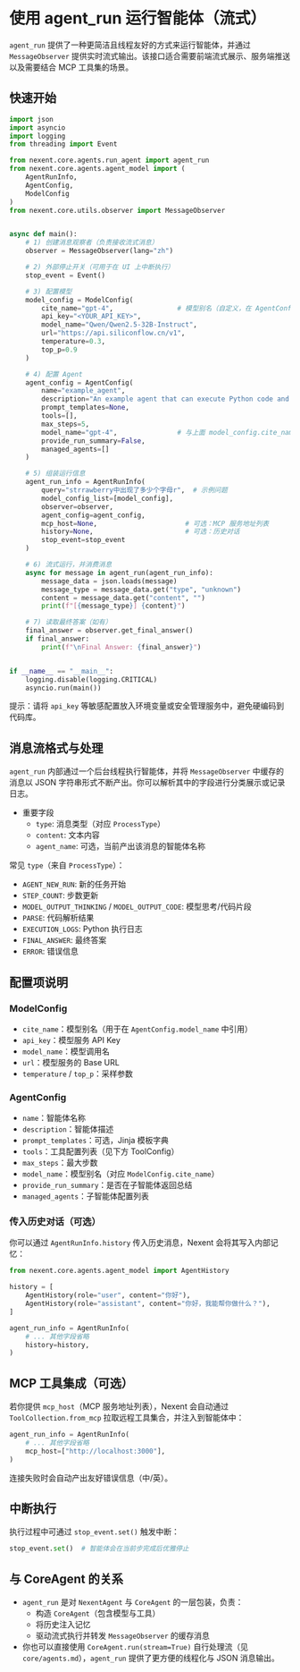 # 使用 agent_run 运行智能体（流式）

`agent_run` 提供了一种更简洁且线程友好的方式来运行智能体，并通过 `MessageObserver` 提供实时流式输出。该接口适合需要前端流式展示、服务端推送以及需要结合 MCP 工具集的场景。

## 快速开始

```python
import json
import asyncio
import logging
from threading import Event

from nexent.core.agents.run_agent import agent_run
from nexent.core.agents.agent_model import (
    AgentRunInfo,
    AgentConfig,
    ModelConfig
)
from nexent.core.utils.observer import MessageObserver


async def main():
    # 1) 创建消息观察者（负责接收流式消息）
    observer = MessageObserver(lang="zh")

    # 2) 外部停止开关（可用于在 UI 上中断执行）
    stop_event = Event()

    # 3) 配置模型
    model_config = ModelConfig(
        cite_name="gpt-4",                # 模型别名（自定义，在 AgentConfig 中引用）
        api_key="<YOUR_API_KEY>",
        model_name="Qwen/Qwen2.5-32B-Instruct",
        url="https://api.siliconflow.cn/v1",
        temperature=0.3,
        top_p=0.9
    )

    # 4) 配置 Agent
    agent_config = AgentConfig(
        name="example_agent",
        description="An example agent that can execute Python code and search the web",
        prompt_templates=None,
        tools=[],
        max_steps=5,
        model_name="gpt-4",               # 与上面 model_config.cite_name 对应
        provide_run_summary=False,
        managed_agents=[]
    )

    # 5) 组装运行信息
    agent_run_info = AgentRunInfo(
        query="strrawberry中出现了多少个字母r",  # 示例问题
        model_config_list=[model_config],
        observer=observer,
        agent_config=agent_config,
        mcp_host=None,                      # 可选：MCP 服务地址列表
        history=None,                       # 可选：历史对话
        stop_event=stop_event
    )

    # 6) 流式运行，并消费消息
    async for message in agent_run(agent_run_info):
        message_data = json.loads(message)
        message_type = message_data.get("type", "unknown")
        content = message_data.get("content", "")
        print(f"[{message_type}] {content}")

    # 7) 读取最终答案（如有）
    final_answer = observer.get_final_answer()
    if final_answer:
        print(f"\nFinal Answer: {final_answer}")


if __name__ == "__main__":
    logging.disable(logging.CRITICAL)
    asyncio.run(main())
```

提示：请将 `api_key` 等敏感配置放入环境变量或安全管理服务中，避免硬编码到代码库。

## 消息流格式与处理

`agent_run` 内部通过一个后台线程执行智能体，并将 `MessageObserver` 中缓存的消息以 JSON 字符串形式不断产出。你可以解析其中的字段进行分类展示或记录日志。

- 重要字段
  - `type`: 消息类型（对应 `ProcessType`）
  - `content`: 文本内容
  - `agent_name`: 可选，当前产出该消息的智能体名称

常见 `type`（来自 `ProcessType`）：
- `AGENT_NEW_RUN`: 新的任务开始
- `STEP_COUNT`: 步数更新
- `MODEL_OUTPUT_THINKING` / `MODEL_OUTPUT_CODE`: 模型思考/代码片段
- `PARSE`: 代码解析结果
- `EXECUTION_LOGS`: Python 执行日志
- `FINAL_ANSWER`: 最终答案
- `ERROR`: 错误信息

## 配置项说明

### ModelConfig

- `cite_name`：模型别名（用于在 `AgentConfig.model_name` 中引用）
- `api_key`：模型服务 API Key
- `model_name`：模型调用名
- `url`：模型服务的 Base URL
- `temperature` / `top_p`：采样参数

### AgentConfig

- `name`：智能体名称
- `description`：智能体描述
- `prompt_templates`：可选，Jinja 模板字典
- `tools`：工具配置列表（见下方 ToolConfig）
- `max_steps`：最大步数
- `model_name`：模型别名（对应 `ModelConfig.cite_name`）
- `provide_run_summary`：是否在子智能体返回总结
- `managed_agents`：子智能体配置列表

### 传入历史对话（可选）

你可以通过 `AgentRunInfo.history` 传入历史消息，Nexent 会将其写入内部记忆：

```python
from nexent.core.agents.agent_model import AgentHistory

history = [
    AgentHistory(role="user", content="你好"),
    AgentHistory(role="assistant", content="你好，我能帮你做什么？"),
]

agent_run_info = AgentRunInfo(
    # ... 其他字段省略
    history=history,
)
```

## MCP 工具集成（可选）

若你提供 `mcp_host`（MCP 服务地址列表），Nexent 会自动通过 `ToolCollection.from_mcp` 拉取远程工具集合，并注入到智能体中：

```python
agent_run_info = AgentRunInfo(
    # ... 其他字段省略
    mcp_host=["http://localhost:3000"],
)
```

连接失败时会自动产出友好错误信息（中/英）。

## 中断执行

执行过程中可通过 `stop_event.set()` 触发中断：

```python
stop_event.set()  # 智能体会在当前步完成后优雅停止
```

## 与 CoreAgent 的关系

- `agent_run` 是对 `NexentAgent` 与 `CoreAgent` 的一层包装，负责：
  - 构造 `CoreAgent`（包含模型与工具）
  - 将历史注入记忆
  - 驱动流式执行并转发 `MessageObserver` 的缓存消息
- 你也可以直接使用 `CoreAgent.run(stream=True)` 自行处理流（见 `core/agents.md`），`agent_run` 提供了更方便的线程化与 JSON 消息输出。 